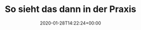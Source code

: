 ---
retweeted: false
source: <a href="https://about.twitter.com/products/tweetdeck" rel="nofollow">TweetDeck</a>
entities:
  user_mentions: []
  urls:
  - url: https://t.co/LCu4RTKhF1
    expanded_url: https://twitter.com/Telekom_hilft/status/1221806486160117761
    display_url: twitter.com/Telekom_hilft/…
    indices:
    - '48'
    - '71'
  symbols: []
  media:
  - expanded_url: https://twitter.com/bascht/status/1222163017862918145/photo/1
    indices:
    - '72'
    - '95'
    url: https://t.co/CUFt162LQg
    media_url: http://pbs.twimg.com/media/EPX-roGXUAAzcw7.png
    id_str: '1222162899352899584'
    id: '1222162899352899584'
    media_url_https: https://pbs.twimg.com/media/EPX-roGXUAAzcw7.png
    sizes:
      thumb:
        w: '136'
        h: '136'
        resize: crop
      medium:
        w: '1123'
        h: '136'
        resize: fit
      large:
        w: '1123'
        h: '136'
        resize: fit
      small:
        w: '680'
        h: '82'
        resize: fit
    type: photo
    display_url: pic.twitter.com/CUFt162LQg
  hashtags: []
display_text_range:
- '0'
- '95'
favorite_count: '0'
id_str: '1222163017862918145'
truncated: false
retweet_count: '0'
id: '1222163017862918145'
possibly_sensitive: false
created_at: Tue Jan 28 14:22:24 +0000 2020
favorited: false
full_text: So sieht das dann in der Praxis aus. &gt;.&lt;
lang: de
extended_entities:
  media:
  - expanded_url: https://twitter.com/bascht/status/1222163017862918145/photo/1
    indices:
    - '72'
    - '95'
    url: https://t.co/CUFt162LQg
    media_url: http://pbs.twimg.com/media/EPX-roGXUAAzcw7.png
    id_str: '1222162899352899584'
    id: '1222162899352899584'
    media_url_https: https://pbs.twimg.com/media/EPX-roGXUAAzcw7.png
    sizes:
      thumb:
        w: '136'
        h: '136'
        resize: crop
      medium:
        w: '1123'
        h: '136'
        resize: fit
      large:
        w: '1123'
        h: '136'
        resize: fit
      small:
        w: '680'
        h: '82'
        resize: fit
    type: photo
    display_url: pic.twitter.com/CUFt162LQg
quote_url: https://twitter.com/Telekom_hilft/status/1221806486160117761
tags:
- pesos:twitter
date: '2020-01-28T14:22:24+00:00'
src: https://twitter.com/bascht/status/1222163017862918145
original_url: https://twitter.com/bascht/status/1222163017862918145
type: twitter_tweet
media_url: https://img.bascht.com/twitter/pbs.twimg.com/media/EPX-roGXUAAzcw7.png
text: So sieht das dann in der Praxis aus. &gt;.&lt;
title: So sieht das dann in der Praxis

---